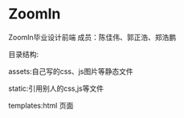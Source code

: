 # ZoomIn
ZoomIn毕业设计前端
成员：陈佳伟、郭正浩、郑浩鹏

目录结构:

assets:自己写的css、js图片等静态文件

static:引用别人的css,js等文件

templates:html 页面
